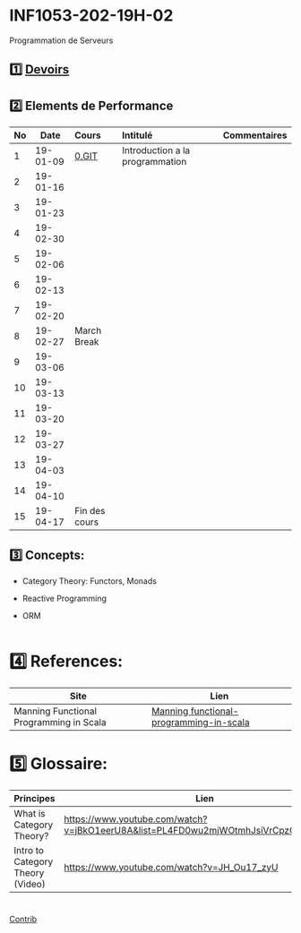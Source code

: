 # INF1053-202-19H-02

Programmation de Serveurs

## :one: [Devoirs](Devoirs)

## :two: Elements de Performance

|No| Date   | Cours                   | Intitulé                                |  Commentaires    |
|--|--------|:------------------------|:----------------------------------------|:-----------------|
| 1|19-01-09|[0.GIT](0.GIT)           | Introduction a la programmation         |                  |
| 2|19-01-16|                         |                                         |                  |
| 3|19-01-23|                         |                                         |                  |
| 4|19-02-30|                         |                                         |                  |
| 5|19-02-06|                         |                                         |                  |
| 6|19-02-13|                         |                                         |                  |
| 7|19-02-20|                         |                                         |                  |
| 8|19-02-27| March Break             |                                         |                  |
| 9|19-03-06|                         |                                         |                  |
|10|19-03-13|                         |                                         |                  |
|11|19-03-20|                         |                                         |                  |
|12|19-03-27|                         |                                         |                  |
|13|19-04-03|                         |                                         |                  |
|14|19-04-10|                         |                                         |                  |
|15|19-04-17| Fin des cours           |                                         |                  |


## :three: Concepts:

- Category Theory: Functors, Monads

- Reactive Programming

- ORM

```
```

# :four: References:

|Site                                     | Lien                                            |
|-----------------------------------------|-------------------------------------------------|
|Manning Functional Programming in Scala   |[Manning functional-programming-in-scala](https://www.manning.com/books/functional-programming-in-scala)|


# :five: Glossaire:

| Principes                       | Lien                                               |
|---------------------------------|----------------------------------------------------|
| What is Category Theory?        |https://www.youtube.com/watch?v=jBkO1eerU8A&list=PL4FD0wu2mjWOtmhJsiVrCpzOAk42uhdz8|
| Intro to Category Theory (Video)|https://www.youtube.com/watch?v=JH_Ou17_zyU         |

#
<a href="https://github.com/CollegeBoreal/INF1053-202-19H-02/graphs/contributors">Contrib</a>
